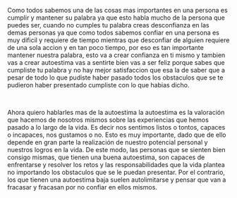 <p>Como todos sabemos una de las cosas mas importantes en una persona es cumplir y mantener su palabra ya que esto habla mucho de la persona que puedes ser, cuando no cumples tu palabra creas desconfianza en las demas personas ya que como todos sabemos confiar en una persona es muy dificil y requiere de tiempo mientras que desconfiar de alguien requiere de una sola accion y en tan poco tiempo, por eso es tan importante mantener nuestra palabra, esto va a crear confianza en ti mismo y tambien vas a crear autoestima vas a sentirte bien vas a ser feliz porque sabes que cumpliste tu palabra y no hay mejor satisfaccion que esa la de saber que a pesar de todo lo que pudiste haber pasado todos los obstaculos que se te pudieron haber presentado cumpliste con lo que habias dicho.</p>

<br><p>Ahora quiero hablarles mas de la autoestima la autoestima es la valoración que hacemos de nosotros mismos sobre las experiencias que hemos pasado a lo largo de la vida. Es decir nos sentimos listos o tontos, capaces o incapaces, nos gustamos o no. Esto es muy importante, dado que de ello depende en gran parte la realización de nuestro potencial personal y nuestros logros en la vida. De este modo, las personas que se sienten bien consigo mismas, que tienen una buena autoestima, son capaces de enfrentarse y resolver los retos y las responsabilidades que la vida plantea no importando los obstaculos que se le puedan presentar. Por el contrario, los que tienen una autoestima baja suelen autolimitarse y pensar que van a fracasar y fracasan por no confiar en ellos mismos.</p> 
